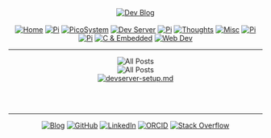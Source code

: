 <!-- Blog v1 -->
<!-- Dru Delarosa -->
<!-- @dntstck -->
<!-- Header -->
<div align="center">    <a href="../"><img alt="Dev Blog" src="https://img.shields.io/badge/-Developer%20Blog-FE7A16?&logo=git&logoColor=white"></a><br><br> 

<div align="center"><a href="../"><img alt="Home" src="https://img.shields.io/badge/-Home-151515?&logo=Arduino&logoColor=C51A4A"></a> <a href="../cm5" target="_blank"><img alt="Pi" src="https://img.shields.io/badge/-CM5-151515?&logo=raspberrypi&logoColor=C51A4A"></a> <a href="../picosystem"><img alt="PicoSystem" src="https://img.shields.io/badge/-PicoSystem-151515?&logo=raspberrypi&logoColor=C51A4A"></a> <a href="./devserver"><img alt="Dev Server" src="https://img.shields.io/badge/-Dev%20Server-151515?&logo=Ubuntu&logoColor=C51A4A"></a> <a href="../osnetworking"><img alt="Pi" src="https://img.shields.io/badge/-OS%20&%20Networking-151515?&logo=freebsd&logoColor=C51A4A"></a> <a href="../thoughts"><img alt="Thoughts" src="https://img.shields.io/badge/-Thoughts-151515?&logo=linux&logoColor=C51A4A"></a> <a href="../misc"><img alt="Misc" src="https://img.shields.io/badge/-Misc-151515?&logo=Ubuntu&logoColor=C51A4A"></a> <a href="../raspberrypi"><img alt="Pi" src="https://img.shields.io/badge/-Raspberry%20Pi-151515?&logo=Raspberry-Pi&logoColor=C51A4A"></a>
<a href="../microcontrollers"><img alt="Pi" src="https://img.shields.io/badge/-Microcontrollers-151515?&logo=Arduino&logoColor=FE7A16"></a>
<a href="../embeddedc"><img alt="C & Embedded" src="https://img.shields.io/badge/-C%20&%20Embedded-151515?&logo=C&logoColor=8a3f8f"></a>
<a href="../webdev"><img alt="Web Dev" src="https://img.shields.io/badge/-Web%20Development-151515?&logo=html5&logoColor=DD4814"></a></div>
<hr>
<!-- Main --> 
<div id="content" align="center">
</div>
<div id="allposts">
<img alt="All Posts" src="https://img.shields.io/badge/-Dev%20Server-5e2750?&logo=raspberrypi&logoColor=white"><br>
<img alt="All Posts" src="https://img.shields.io/badge/-[All%20Posts]-FFD1DC?&logo=github&logoColor=black"><br>
<!-- all-posts-start -->
<a href="devserver-setup.md"><img src="https://img.shields.io/badge/devserver-setup-151515?style=flat-square&logo=GitHub&logoColor=white" alt="devserver-setup.md"></a><br>
<!-- all-posts-end -->
</div>
<br>

<!-- Footer -->
<br><hr>
<div align="center">
<a href="../"><img alt="Blog" src="https://img.shields.io/badge/-Developer%20Blog-DD4814?style=flat-square&logo=github&logoColor=black"></a> <a href="https://dntstck.github.io/blog/" target="_blank"><img alt="GitHub" src="https://img.shields.io/badge/-@dntstck-181717?style=flat-square&logo=GitHub&logoColor=white"></a> <a href="https://www.linkedin.com/in/drudelarosa" target="_blank"><img alt="LinkedIn" src="https://img.shields.io/badge/-LinkedIn-0077B5?style=flat-square&logo=Linkedin&logoColor=white"></a> <a href="https://orcid.org/0009-0003-6755-7655" target="_blank"><img alt="ORCID" src="https://img.shields.io/badge/-ORCID-A6CE39?style=flat-square&logo=ORCID&logoColor=white"></a> <a href="https://stackoverflow.com/users/28874348/dru-delarosa" target="_blank"><img alt="Stack Overflow" src="https://img.shields.io/badge/-Stack%20Overflow-FE7A16?style=flat-square&logo=Stack-Overflow&logoColor=white"></a></div>
  